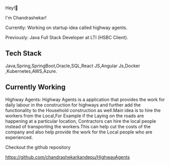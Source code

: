 Hey!👋

I'm Chandrashekar!
 
Currently: Working on startup idea called highway agents.

Previously: Java Full Stack Developer at LTI (HSBC Client).

Tech Stack
------------
Java,Spring,SpringBoot,Oracle,SQL,React JS,Angular Js,Docker ,Kubernetes,AWS,Azure.

Currently Working 
------------------------------
Highway Agents:
   Highway Agents is a application that provides the work for daily labour in the construction for highways and further add the functionality to the Household construction as well.Main idea is to hire the workers from the Local,For Example if the Laying on the roads are happening at a particular location, Contractors can hire the local people instead of transporting the workers.This can help cut the costs of the company and also help provide the work for the Local people who are experienced.
   
Checkout the github repository

https://github.com/chandrashekarkandepu/HighwayAgents

   







